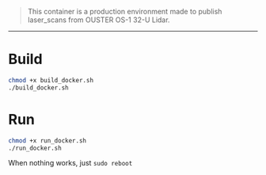 
> This container is a production environment made to publish laser_scans from OUSTER OS-1 32-U Lidar.

---
# Build
```bash
chmod +x build_docker.sh
./build_docker.sh
```

# Run
```bash
chmod +x run_docker.sh
./run_docker.sh
```
When nothing works, just `sudo reboot`

